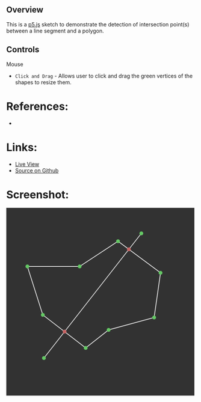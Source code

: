 
## Overview

This is a [p5.js][p5js-home] sketch to demonstrate the detection of intersection point(s) between a line segment and a polygon.

## Controls

Mouse
- `Click and Drag` - Allows user to click and drag the green vertices of the shapes to resize them.

# References:
* 

# Links: 

* [Live View][live-view]
* [Source on Github][source-code]

# Screenshot:

![screenshot][screenshot-01]

[p5js-home]: https://p5js.org/
[source-code]: https://github.com/brianhonohan/sketchbook/tree/master/p5js/common/examples/geometry-polygon-to-line/
[live-view]: https://brianhonohan.com/sketchbook/p5js/common/examples/geometry-polygon-to-line/
[screenshot-01]: ./screenshot-01.png
